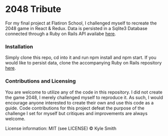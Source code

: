 # 2048 Tribute #

For my final project at Flatiron School, I challenged myself to recreate the 2048 game in React & Redux.
Data is persisted in a Sqlite3 Database connected through a Ruby on Rails API availabe [here](https://github.com/someotherkyle/rails-api).

### Installation

Simply clone this repo, cd into it and run npm install and npm start.
If you would like to persist data, clone the accompanying Ruby on Rails repository [here](https://github.com/someotherkyle/rails-api).

### Contributions and Licensing

You are welcome to utilize any of the code in this repository. I did not create the game 2048, I merely challenged myself to reproduce it.
As such, I would encourage anyone interested to create their own and use this code as a guide. Code contributions for this project defeat the purpose
of the challenge I set for myself but critiques and improvements are always welcome.

License information: MIT (see LICENSE)
© Kyle Smith
